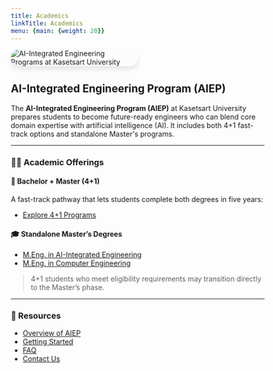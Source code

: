 ```yaml
---
title: Academics
linkTitle: Academics
menu: {main: {weight: 20}}
---
```


<img src="../../../img/banners/aiep-academics.png"
     alt="AI-Integrated Engineering Programs at Kasetsart University"
     style="max-width: 50%; height: auto; margin: 0 0 2rem 0; border-radius: 1rem; box-shadow: 0 6px 12px rgba(0,0,0,0.1); display: block;" />

## AI-Integrated Engineering Program (AIEP)

The **AI-Integrated Engineering Program (AIEP)** at Kasetsart University prepares students to become future-ready engineers who can blend core domain expertise with artificial intelligence (AI). It includes both 4+1 fast-track options and standalone Master's programs.

---

### 🧑‍🎓 Academic Offerings

#### 🎯 Bachelor + Master (4+1)

A fast-track pathway that lets students complete both degrees in five years:
- [Explore 4+1 Programs](/docs/4plus1/)

#### 🎓 Standalone Master’s Degrees

- [M.Eng. in AI-Integrated Engineering](/docs/master/aieng/)
- [M.Eng. in Computer Engineering](/docs/master/computer/)

> 4+1 students who meet eligibility requirements may transition directly to the Master’s phase.

---

### 📌 Resources

- [Overview of AIEP](/overview/)
- [Getting Started](/docs/getting-started/)
- [FAQ](/docs/faq/)
- [Contact Us](/contact/)
